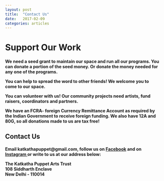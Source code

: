 ```yaml
---
layout: post
title:  "Contact Us"
date:   2017-02-09
categories: articles
---
```


<h1>Support Our Work</h1>

<h4>We need a seed grant to maintain our space and run all our programs. You can donate a portion of the seed money. Or donate the money needed for any one of the programs.

You can help to spread the word to other friends! We welcome you to come to our space.

You can volunteer with us! Our community projects need artists, fund raisers, coordinators and partners.

We have an FCRA- foreign Currency Remittance Account as required by the Indian Government to receive foreign funding. We also have 12A and 80G, so all donations made to us are tax free!</h4>

<h2>Contact Us</h2>

<h4>Email katkathapuppet@gmail.com, follow us on <a href="https://www.facebook.com/katkathapuppetry/">Facebook</a> and on <a href="https://www.instagram.com/katkathapuppet/?hl=en,">Instagram </a> or write to us at our address below:
<br>

<p>
The Katkatha Puppet Arts Trust
<br>
108 Siddharth Enclave
<br>
New Delhi - 110014
</p></h4>
